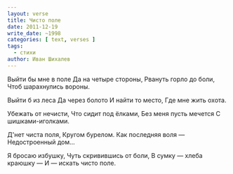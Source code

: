 ```yaml
---
layout: verse
title: Чисто поле
date: 2011-12-19
write_date: ~1998
categories: [ text, verses ]
tags:
  - стихи
author: Иван Шихалев
---
```

Выйти бы мне в поле
Да на четыре стороны,
Рвануть горло до боли,
Чтоб шарахнулись вороны.

Выйти б из леса
Да через болото
И найти то место,
Где мне жить охота.

Убежать от нечисти,
Что сидит под ёлками,
Без меня пусть мечется
С шишками-иголками.

Д'нет чиста поля,
Кругом бурелом.
Как последняя воля —
Недостроенный дом...

Я бросаю избушку,
Чуть скривившись от боли,
В сумку — хлеба краюшку —
И — искать чисто поле.
